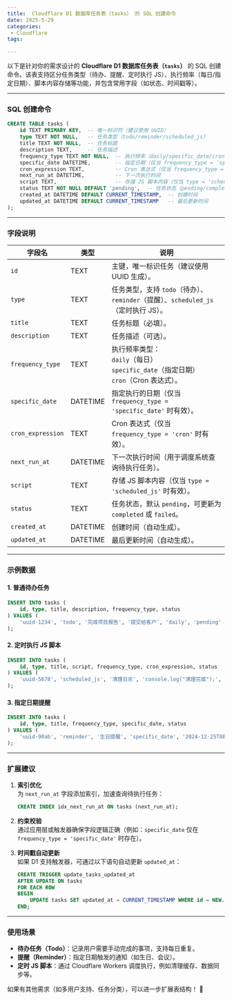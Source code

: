 ```yaml
---
title:  Cloudflare D1 数据库任务表（tasks） 的 SQL 创建命令
date: 2025-5-29
categories:
 - Cloudflare
tags:

---
```


以下是针对你的需求设计的 **Cloudflare D1 数据库任务表（`tasks`）** 的 SQL 创建命令。该表支持区分任务类型（待办、提醒、定时执行 JS）、执行频率（每日/指定日期）、脚本内容存储等功能，并包含常用字段（如状态、时间戳等）。

---

### **SQL 创建命令**
```sql
CREATE TABLE tasks (
    id TEXT PRIMARY KEY,  -- 唯一标识符（建议使用 UUID）
    type TEXT NOT NULL,   -- 任务类型（todo/reminder/scheduled_js）
    title TEXT NOT NULL,  -- 任务标题
    description TEXT,     -- 任务描述
    frequency_type TEXT NOT NULL,  -- 执行频率（daily/specific_date/cron）
    specific_date DATETIME,        -- 指定日期（仅当 frequency_type = 'specific_date' 时有效）
    cron_expression TEXT,          -- Cron 表达式（仅当 frequency_type = 'cron' 时有效）
    next_run_at DATETIME,          -- 下一次执行时间
    script TEXT,                   -- 存储 JS 脚本内容（仅当 type = 'scheduled_js' 时有效）
    status TEXT NOT NULL DEFAULT 'pending',  -- 任务状态（pending/completed/failed）
    created_at DATETIME DEFAULT CURRENT_TIMESTAMP,  -- 创建时间
    updated_at DATETIME DEFAULT CURRENT_TIMESTAMP   -- 最后更新时间
);
```

---

### **字段说明**
| 字段名              | 类型         | 说明                                                                 |
|---------------------|--------------|----------------------------------------------------------------------|
| `id`                | TEXT         | 主键，唯一标识任务（建议使用 UUID 生成）。                          |
| `type`              | TEXT         | 任务类型，支持 `todo`（待办）、`reminder`（提醒）、`scheduled_js`（定时执行 JS）。 |
| `title`             | TEXT         | 任务标题（必填）。                                                  |
| `description`       | TEXT         | 任务描述（可选）。                                                  |
| `frequency_type`    | TEXT         | 执行频率类型：<br>`daily`（每日）<br>`specific_date`（指定日期）<br>`cron`（Cron 表达式）。 |
| `specific_date`     | DATETIME     | 指定执行的日期（仅当 `frequency_type = 'specific_date'` 时有效）。 |
| `cron_expression`   | TEXT         | Cron 表达式（仅当 `frequency_type = 'cron'` 时有效）。              |
| `next_run_at`       | DATETIME     | 下一次执行时间（用于调度系统查询待执行任务）。                      |
| `script`            | TEXT         | 存储 JS 脚本内容（仅当 `type = 'scheduled_js'` 时有效）。           |
| `status`            | TEXT         | 任务状态，默认 `pending`，可更新为 `completed` 或 `failed`。        |
| `created_at`        | DATETIME     | 创建时间（自动生成）。                                              |
| `updated_at`        | DATETIME     | 最后更新时间（自动生成）。                                          |

---

### **示例数据**
#### **1. 普通待办任务**
```sql
INSERT INTO tasks (
    id, type, title, description, frequency_type, status
) VALUES (
    'uuid-1234', 'todo', '完成项目报告', '提交给客户', 'daily', 'pending'
);
```

#### **2. 定时执行 JS 脚本**
```sql
INSERT INTO tasks (
    id, type, title, script, frequency_type, cron_expression, status
) VALUES (
    'uuid-5678', 'scheduled_js', '清理日志', 'console.log("清理完成");', 'cron', '0 0 * * *', 'pending'
);
```

#### **3. 指定日期提醒**
```sql
INSERT INTO tasks (
    id, type, title, frequency_type, specific_date, status
) VALUES (
    'uuid-90ab', 'reminder', '生日提醒', 'specific_date', '2024-12-25T08:00:00Z', 'pending'
);
```

---

### **扩展建议**
1. **索引优化**  
   为 `next_run_at` 字段添加索引，加速查询待执行任务：
   ```sql
   CREATE INDEX idx_next_run_at ON tasks (next_run_at);
   ```

2. **约束校验**  
   通过应用层或触发器确保字段逻辑正确（例如：`specific_date` 仅在 `frequency_type = 'specific_date'` 时存在）。

3. **时间戳自动更新**  
   如果 D1 支持触发器，可通过以下语句自动更新 `updated_at`：
   ```sql
   CREATE TRIGGER update_tasks_updated_at
   AFTER UPDATE ON tasks
   FOR EACH ROW
   BEGIN
       UPDATE tasks SET updated_at = CURRENT_TIMESTAMP WHERE id = NEW.id;
   END;
   ```

---

### **使用场景**
- **待办任务（Todo）**：记录用户需要手动完成的事项，支持每日重复。
- **提醒（Reminder）**：指定日期触发的通知（如生日、会议）。
- **定时 JS 脚本**：通过 Cloudflare Workers 调度执行，例如清理缓存、数据同步等。

如果有其他需求（如多用户支持、任务分类），可以进一步扩展表结构！ 🚀
